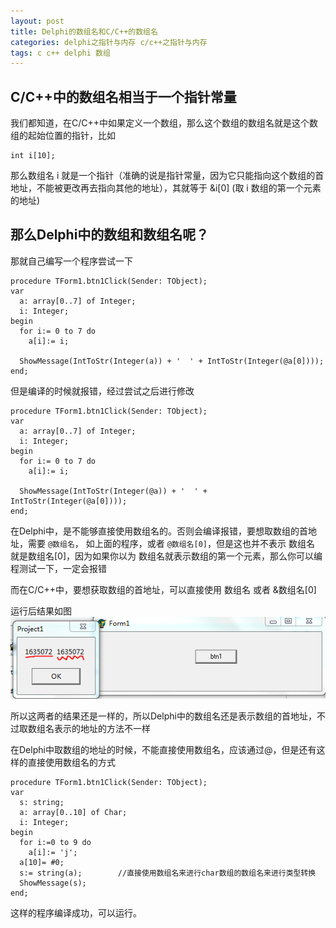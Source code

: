 ```yaml
---
layout: post
title: Delphi的数组名和C/C++的数组名
categories: delphi之指针与内存 c/c++之指针与内存
tags: c c++ delphi 数组
---
```



C/C++中的数组名相当于一个指针常量
-------

我们都知道，在C/C++中如果定义一个数组，那么这个数组的数组名就是这个数组的起始位置的指针，比如

    int i[10];

那么数组名 i 就是一个指针（准确的说是指针常量，因为它只能指向这个数组的首地址，不能被更改再去指向其他的地址），其就等于 &i[0] (取 i 数组的第一个元素的地址)

 

那么Delphi中的数组和数组名呢？
-------

那就自己编写一个程序尝试一下

    procedure TForm1.btn1Click(Sender: TObject);
    var
      a: array[0..7] of Integer;
      i: Integer;
    begin
      for i:= 0 to 7 do
        a[i]:= i;
    
      ShowMessage(IntToStr(Integer(a)) + '  ' + IntToStr(Integer(@a[0])));
    end;

但是编译的时候就报错，经过尝试之后进行修改

    procedure TForm1.btn1Click(Sender: TObject);
    var
      a: array[0..7] of Integer;
      i: Integer;
    begin
      for i:= 0 to 7 do
        a[i]:= i;
    
      ShowMessage(IntToStr(Integer(@a)) + '  ' + IntToStr(Integer(@a[0])));
    end;

在Delphi中，是不能够直接使用数组名的。否则会编译报错，要想取数组的首地址，需要 `@数组名`， 如上面的程序，或者 `@数组名[0]`，但是这也并不表示 数组名 就是数组名[0]，因为如果你以为 数组名就表示数组的第一个元素，那么你可以编程测试一下，一定会报错

而在C/C++中，要想获取数组的首地址，可以直接使用 数组名 或者 &数组名[0]

运行后结果如图
![img](../image/2015-08-07/c-array.png)

所以这两者的结果还是一样的，所以Delphi中的数组名还是表示数组的首地址，不过取数组名表示的地址的方法不一样

在Delphi中取数组的地址的时候，不能直接使用数组名，应该通过@，但是还有这样的直接使用数组名的方式

    procedure TForm1.btn1Click(Sender: TObject);
    var
      s: string;
      a: array[0..10] of Char;
      i: Integer;
    begin
      for i:=0 to 9 do
        a[i]:= 'j';
      a[10]= #0;
      s:= string(a);        //直接使用数组名来进行char数组的数组名来进行类型转换
      ShowMessage(s);
    end;

这样的程序编译成功，可以运行。
